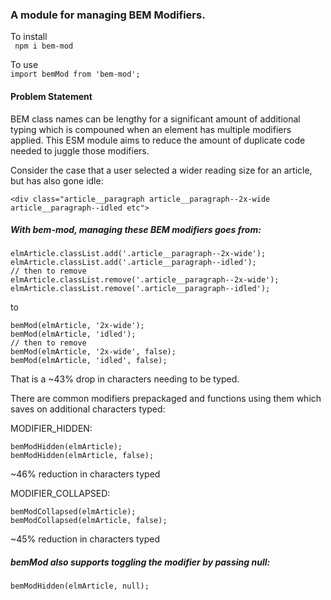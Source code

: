 ### A module for managing BEM **M**odifiers. 

To install</br>
``` npm i bem-mod```

To  use</br>
``` import bemMod from 'bem-mod'; ```

#### Problem Statement
BEM class names can be lengthy for a significant amount of additional typing which is compouned when an element has multiple modifiers applied. This ESM module aims to reduce the 
amount of duplicate code needed to juggle those modifiers.

Consider the case that a user selected a wider reading size for an article, but has also gone idle:

```
<div class="article__paragraph article__paragraph--2x-wide article__paragraph--idled etc">
```



##### With bem-mod, managing these BEM modifiers goes from:
```
elmArticle.classList.add('.article__paragraph--2x-wide');
elmArticle.classList.add('.article__paragraph--idled');
// then to remove
elmArticle.classList.remove('.article__paragraph--2x-wide');
elmArticle.classList.remove('.article__paragraph--idled');
```
to
```
bemMod(elmArticle, '2x-wide');
bemMod(elmArticle, 'idled');
// then to remove
bemMod(elmArticle, '2x-wide', false);
bemMod(elmArticle, 'idled', false);
```
That is a ~43% drop in characters needing to be typed.

There are common modifiers prepackaged and functions using them which saves on additional characters typed:

MODIFIER_HIDDEN:
```
bemModHidden(elmArticle);
bemModHidden(elmArticle, false);
```
~46% reduction in characters typed

MODIFIER_COLLAPSED:
```
bemModCollapsed(elmArticle);
bemModCollapsed(elmArticle, false);
```
~45% reduction in characters typed


##### bemMod also supports toggling the modifier by passing null:
```
bemModHidden(elmArticle, null);
```
